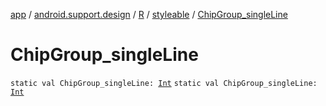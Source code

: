 [app](../../../index.md) / [android.support.design](../../index.md) / [R](../index.md) / [styleable](index.md) / [ChipGroup_singleLine](./-chip-group_single-line.md)

# ChipGroup_singleLine

`static val ChipGroup_singleLine: `[`Int`](https://kotlinlang.org/api/latest/jvm/stdlib/kotlin/-int/index.html)
`static val ChipGroup_singleLine: `[`Int`](https://kotlinlang.org/api/latest/jvm/stdlib/kotlin/-int/index.html)